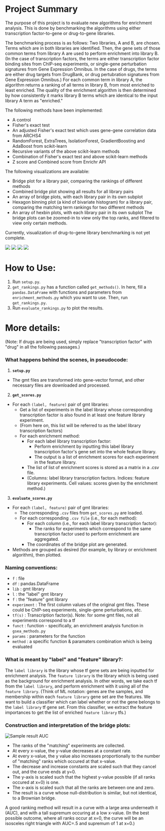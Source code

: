 # Project Summary

The purpose of this project is to evaluate new algorithms for enrichment analysis. This is done by benchmarking the algorithms using either transcription factor-to-gene or drug-to-gene libraries. 

The benchmarking process is as follows: Two libraries, A and B, are chosen. Terms which are in both libraries are identified. Then, the gene sets of those common terms from library A are used to perform enrichment into library B. (In the case of transcription factors, the terms are either transcription factor binding sites from ChIP-seq experiments, or single-gene perturbation signatures from Gene Expression Omnibus. In the case of drugs, the terms are either drug targets from DrugBank, or drug pertubration signatures from Gene Expression Omnibus.) For each common term in library A, the algorithm returns a ranking of all terms in library B, from most enriched to least enriched. The quality of the enrichment algorithm is then determined by how consistently it marks library B terms which are identical to the input library A term as "enriched." 

The following methods have been implemented:
* A control
* Fisher's exact test
* An adjusted Fisher's exact test which uses gene-gene correlation data from ARCHS4
* RandomForest, ExtraTrees, IsolationForest, GradientBoosting and AdaBoost from scikit-learn
* Recursive variants of the above scikit-learn methods
* Combination of Fisher's exact test and above scikit-learn methods
* Z score and Combined score from Enrichr API

The following visualizations are available:
* Bridge plot for a library pair, comparing the rankings of different methods
* Combined bridge plot showing all results for all library pairs
* An array of bridge plots, with each library pair in its own subplot
* Hexagon binning plot (a kind of bivariate histogram) for a library pair, comparing the matching term rankings for two different methods
* An array of hexbin plots, with each library pair in its own subplot
The bridge plots can be zoomed-in to view only the top ranks, and filtered to view only certain methods.

Currently, visualization of drug-to-gene library benchmarking is not yet complete. 

<div style="display:inline">
<img src="sample_result_sklearn.png" style="background-color:#F4F8EA;"/>
<img src="sample_result_drugs.png"/>
</div>
<div style="display:inline">
<img src="sample_result_hexbin.png"/>
<img src="sample_result_grid.png"/>
</div>

# How to Use:

1. Run `setup.py`.
2. `get_rankings.py` has a function called `get_methods()`. In here, fill a `pandas.DataFrame` with functions and parameters from `enrichment_methods.py` which you want to use. Then, run `get_rankings.py`.
3. Run `evaluate_rankings.py` to plot the results.



# More details:

(Note: If drugs are being used, simply replace "transcription factor" with "drug" in all the following passages.)


### What happens behind the scenes, in pseudocode:

1. **`setup.py`**
* The gmt files are transformed into gene-vector format, and other necessary files are downloaded and processed.

2. **`get_scores.py`**
* For each `(label, feature)` pair of gmt libraries:
	* Get a list of experiments in the label library whose corresponding transcription factor is also found in at least one feature library experiment. 
	* (From here on, this list will be referred to as the label library transcription factors)
	* For each enrichment method:
		* For each label library transcription factor:
			* Perform enrichment by inputting this label library transcription factor's gene set into the whole feature library.
			* The output is a list of enrichment scores for each experiment in the feature library.
		* The list of list of enrichment scores is stored as a matrix in a .csv file.
		* (Columns: label library transcription factors. Indices: feature library experiments. Cell values: scores given by the enrichment method.)

3. **`evaluate_scores.py`**
* For each `(label, feature)` pair of gmt libraries:
	* The corresponding `.csv` files from `get_scores.py` are loaded.
	* For each corresponding `.csv file` (i.e., for each method):
		* For each column (i.e., for each label library transcription factor):
			* The ranks for experiments which correspond to the same transcription factor used to perform enrichment are aggregated.
		* The coordinates of the bridge plot are generated.
* Methods are grouped as desired (for example, by library or enrichment algorithm), then plotted.


### Naming conventions:
* `f` : file
* `df` : pandas.DataFrame
* `lib` : gmt library
* `l` : the "label" gmt library
* `f` : the "feature" gmt library
* `experiment` : The first column values of the original gmt files. These could be ChIP-seq experiments, single-gene perturbations, etc. 
* `tf(s)` : Transcription factor(s). Note: for some gmt files, not all experiments correspond to a tf
* `funct` : function - specifically, an enrichment analysis function in `gsea_methods.py`
* `params` : parameters for the function
* `method` : a specific function & paramaters combination which is being evaluated


### What is meant by "label" and "feature" library?:
The `label library` is the library whose tf gene sets are being inputted for enrichment analysis.
The `feature library` is the library which is being used as the background for enrichment analysis.
In other words, we take each tf from the `label library`, and perform enrichment with it using all of the `feature library`.
(Think of ML notation: genes are the samples, and membership within each `feature library` gene set are the features. We want to build a classifier which can label whether or not the gene belongs to the `label library` tf gene set. From this classifier, we extract the feature importances to get the list of enriched `feature library` tfs.)


### Construction and interpretation of the bridge plots:
![Sample result AUC](sample_result_auc.png?raw=true)
* The ranks of the "matching" experiments are collected.
* At every x-value, the y-value decreases at a constant rate.
* At every x-value, the y value also increases proportionally to the number of "matching" ranks which occured at that x-value.
* The decrease and increase constants are scaled such that they cancel out, and the curve ends at y=0.
* The y-axis is scaled such that the highest y-value possible (if all ranks occured at x=0) is one.
* The x-axis is scaled such that all the ranks are between one and zero.
* The result is a curve whose null-distribution is similar, but not identical, to a Brownian bridge. 

A good ranking method will result in a curve with a large area underneath it (AUC), and with a tall supremum occuring at a low x-value. (In the best possible outcome, where all ranks occur at x=0, the curve will be an isosceles right triangle with AUC=.5 and supremum of 1 at x=0.)